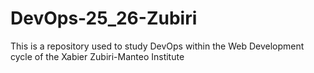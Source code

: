 # DevOps-25_26-Zubiri
This is a repository used to study DevOps within the Web Development cycle of the Xabier Zubiri-Manteo Institute 

